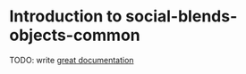 # Introduction to social-blends-objects-common

TODO: write [great documentation](http://jacobian.org/writing/what-to-write/)
